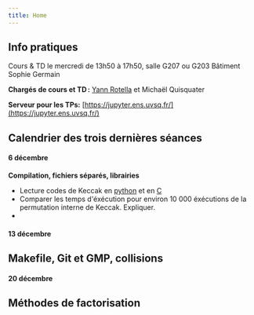 ```yaml
---
title: Home
---
```


## Info pratiques

Cours & TD le mercredi de 13h50 à 17h50, salle G207 ou G203 Bâtiment Sophie Germain

**Chargés de cours et TD :** [Yann Rotella](https://rotella.fr/) et Michaël Quisquater

**Serveur pour les TPs:** [https://jupyter.ens.uvsq.fr/](https://jupyter.ens.uvsq.fr/)

## Calendrier des trois dernières séances

#### 6 décembre 

**Compilation, fichiers séparés, librairies**
   - Lecture codes de Keccak en [python](tds/KeccakPython.py) et en [C](KeccakC.c)
   - Comparer les temps d'éxécution pour environ 10 000 éxécutions de la permutation interne de Keccak. Expliquer.
   - 



#### 13 décembre 

**Makefile, Git et GMP, collisions**
   - 
   
#### 20 décembre 
   
**Méthodes de factorisation**
  - 

  

